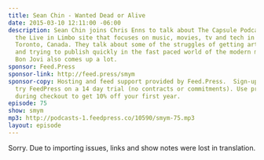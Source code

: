```yaml
---
title: Sean Chin - Wanted Dead or Alive
date: 2015-03-10 12:11:00 -06:00
description: Sean Chin joins Chris Enns to talk about The Capsule Podcast, part of
  the Live in Limbo site that focuses on music, movies, tv and tech in and around
  Toronto, Canada. They talk about some of the struggles of getting artists on a podcast
  and trying to publish quickly in the fast paced world of the modern music industry.
  Bon Jovi also comes up a lot.
sponsor: Feed.Press
sponsor-link: http://feed.press/smym
sponsor-copy: Hosting and feed support provided by Feed.Press.  Sign-up today and
  try FeedPress on a 14 day trial (no contracts or commitments). Use promo code "smym"
  during checkout to get 10% off your first year.
episode: 75
show: smym
mp3: http://podcasts-1.feedpress.co/10590/smym-75.mp3
layout: episode
---
```


Sorry. Due to importing issues, links and show notes were lost in translation.

